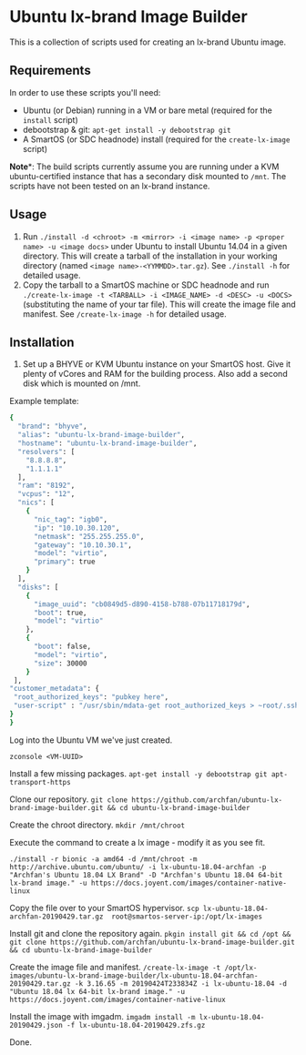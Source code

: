 # Ubuntu lx-brand Image Builder

This is a collection of scripts used for creating an lx-brand Ubuntu image.

## Requirements

In order to use these scripts you'll need:

- Ubuntu (or Debian) running in a VM or bare metal (required for the `install` script)
- debootstrap & git: `apt-get install -y debootstrap git`
- A SmartOS (or SDC headnode) install (required for the `create-lx-image` script)

**Note***: The build scripts currently assume you are running under a KVM ubuntu-certified instance that has a secondary disk mounted to `/mnt`. The scripts have not been tested on an lx-brand instance.


## Usage

1. Run `./install -d <chroot> -m <mirror> -i <image name> -p <proper name> -u <image docs>` under Ubuntu to install Ubuntu 14.04 in a given directory. This will create a tarball of the installation in your working directory (named `<image name>-<YYMMDD>.tar.gz`). See `./install -h` for detailed usage.
2. Copy the tarball to a SmartOS machine or SDC headnode and run `./create-lx-image -t <TARBALL> -i <IMAGE_NAME> -d <DESC> -u <DOCS>` (substituting the name of your tar file). This will create the image file and manifest. See `/create-lx-image -h` for detailed usage.

## Installation

1. Set up a BHYVE or KVM Ubuntu instance on your SmartOS host. Give it plenty of vCores and RAM for the building process. Also add a second disk which is mounted on /mnt.

Example template:
```bash
{
  "brand": "bhyve",
  "alias": "ubuntu-lx-brand-image-builder",
  "hostname": "ubuntu-lx-brand-image-builder",
  "resolvers": [
    "8.8.8.8",
    "1.1.1.1"
  ],
  "ram": "8192",
  "vcpus": "12",
  "nics": [
    {
      "nic_tag": "igb0",
      "ip": "10.10.30.120",
      "netmask": "255.255.255.0",
      "gateway": "10.10.30.1",
      "model": "virtio",
      "primary": true
    }
  ],
  "disks": [
    {
      "image_uuid": "cb0849d5-d890-4158-b788-07b11718179d",
      "boot": true,
      "model": "virtio"
    },
    {
      "boot": false,
      "model": "virtio",
      "size": 30000
    }
 ],
"customer_metadata": {
 "root_authorized_keys": "pubkey here",
 "user-script" : "/usr/sbin/mdata-get root_authorized_keys > ~root/.ssh/authorized_keys ; /usr/sbin/mdata-get root_authorized_keys > ~admin/.ssh/authorized_keys"  
}
}

```

Log into the Ubuntu VM we've just created.

```zconsole <VM-UUID>```

Install a few missing packages.
```apt-get install -y debootstrap git apt-transport-https```

Clone our repository.
```git clone https://github.com/archfan/ubuntu-lx-brand-image-builder.git && cd ubuntu-lx-brand-image-builder```

Create the chroot directory.
```mkdir /mnt/chroot```

Execute the command to create a lx image - modify it as you see fit.
```
./install -r bionic -a amd64 -d /mnt/chroot -m http://archive.ubuntu.com/ubuntu/ -i lx-ubuntu-18.04-archfan -p "Archfan's Ubuntu 18.04 LX Brand" -D "Archfan's Ubuntu 18.04 64-bit lx-brand image." -u https://docs.joyent.com/images/container-native-linux
```
Copy the file over to your SmartOS hypervisor.
```scp lx-ubuntu-18.04-archfan-20190429.tar.gz  root@smartos-server-ip:/opt/lx-images```

Install git and clone the repository again.
```pkgin install git && cd /opt && git clone https://github.com/archfan/ubuntu-lx-brand-image-builder.git && cd ubuntu-lx-brand-image-builder```

Create the image file and manifest.
```/create-lx-image -t /opt/lx-images/ubuntu-lx-brand-image-builder/lx-ubuntu-18.04-archfan-20190429.tar.gz -k 3.16.65 -m 20190424T233834Z -i lx-ubuntu-18.04 -d "Ubuntu 18.04 lx 64-bit lx-brand image." -u https://docs.joyent.com/images/container-native-linux```

Install the image with imgadm.
```imgadm install -m lx-ubuntu-18.04-20190429.json -f lx-ubuntu-18.04-20190429.zfs.gz```

Done.
